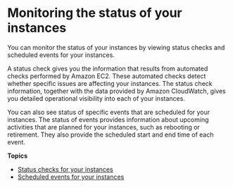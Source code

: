 # Monitoring the status of your instances<a name="monitoring-instances-status-check"></a>

You can monitor the status of your instances by viewing status checks and scheduled events for your instances\.

A status check gives you the information that results from automated checks performed by Amazon EC2\. These automated checks detect whether specific issues are affecting your instances\. The status check information, together with the data provided by Amazon CloudWatch, gives you detailed operational visibility into each of your instances\. 

You can also see status of specific events that are scheduled for your instances\. The status of events provides information about upcoming activities that are planned for your instances, such as rebooting or retirement\. They also provide the scheduled start and end time of each event\.

**Topics**
+ [Status checks for your instances](monitoring-system-instance-status-check.md)
+ [Scheduled events for your instances](monitoring-instances-status-check_sched.md)